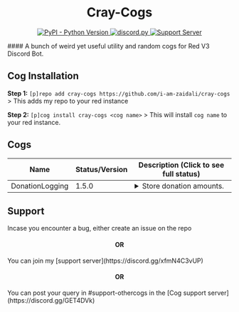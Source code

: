 <h1 align="center"> Cray-Cogs </h1>
<p align="center">
  <a href="https://www.python.org/downloads/">
    <img alt="PyPI - Python Version" src="https://img.shields.io/pypi/pyversions/Red-Discordbot">
  </a>
  <a href="https://github.com/Rapptz/discord.py/">
     <img src="https://img.shields.io/badge/discord-py-blue.svg" alt="discord.py">
  </a>
  <a href="https://discord.gg/cGJ8JmX">
    <img src="https://discordapp.com/api/guilds/750553548525273208/widget.png?style=shield" alt="Support Server">
  </a>
</p>
#### A bunch of weird yet useful utility and random cogs for Red V3 Discord Bot.

## Cog Installation
**Step 1:** `[p]repo add cray-cogs https://github.com/i-am-zaidali/cray-cogs` > This adds my repo to your red instance

**Step 2:** `[p]cog install cray-cogs <cog name>` > This will install `cog name` to your red instance.

## Cogs
| Name              | Status/Version   | Description (Click to see full status)                                                                                                                     |
|-------------------|------------------|------------------------------------------------------------------------------------------------------------------------------------------------------------|
| DonationLogging               | 1.5.0            | <details><summary>Store donation amounts.</summary>This cog allows you to store a member's donations in a guild.</details>                                                                   |

## Support

Incase you encounter a bug, either create an issue on the repo
<h4 align="center"> OR </h4>
You can join my [support server](https://discord.gg/xfmN4C3vUP)
<h4 align="center"> OR </h4>
You can post your query in #support-othercogs in the [Cog support server](https://discord.gg/GET4DVk)
